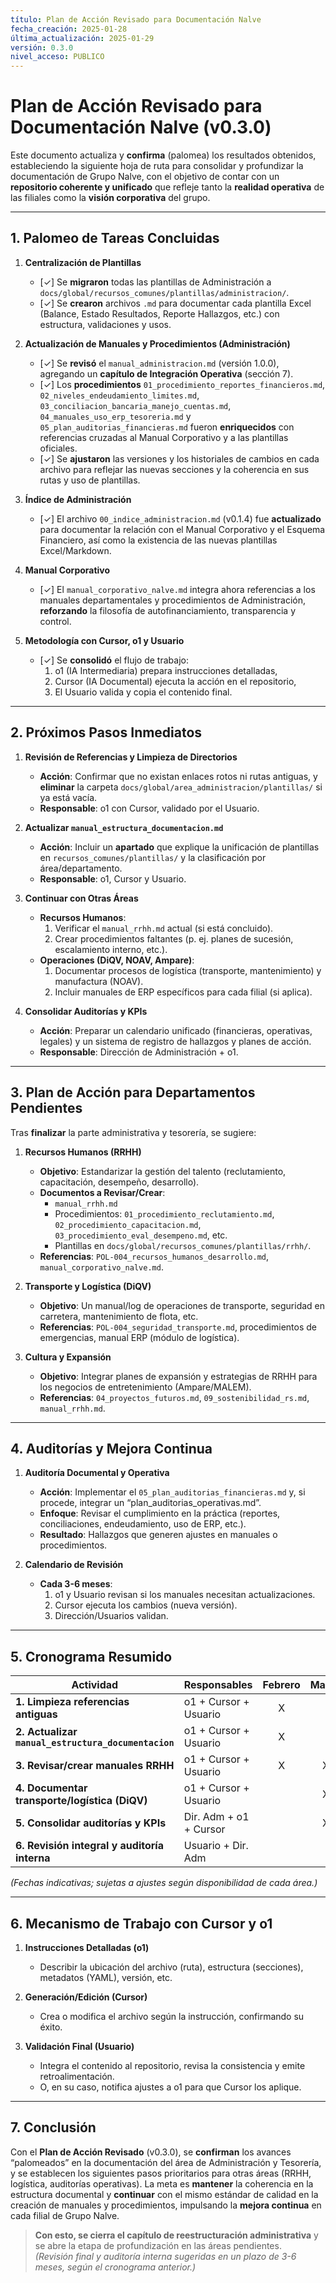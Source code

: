 ```yaml
---
título: Plan de Acción Revisado para Documentación Nalve
fecha_creación: 2025-01-28
última_actualización: 2025-01-29
versión: 0.3.0
nivel_acceso: PUBLICO
---
```

# **Plan de Acción Revisado para Documentación Nalve (v0.3.0)**

Este documento actualiza y **confirma** (palomea) los resultados obtenidos, estableciendo la siguiente hoja de ruta para consolidar y profundizar la documentación de Grupo Nalve, con el objetivo de contar con un **repositorio coherente y unificado** que refleje tanto la **realidad operativa** de las filiales como la **visión corporativa** del grupo.

---

## 1. Palomeo de Tareas Concluidas

1. **Centralización de Plantillas**  
   - \[✓\] Se **migraron** todas las plantillas de Administración a `docs/global/recursos_comunes/plantillas/administracion/`.  
   - \[✓\] Se **crearon** archivos `.md` para documentar cada plantilla Excel (Balance, Estado Resultados, Reporte Hallazgos, etc.) con estructura, validaciones y usos.

2. **Actualización de Manuales y Procedimientos (Administración)**  
   - \[✓\] Se **revisó** el `manual_administracion.md` (versión 1.0.0), agregando un **capítulo de Integración Operativa** (sección 7).  
   - \[✓\] Los **procedimientos** `01_procedimiento_reportes_financieros.md`, `02_niveles_endeudamiento_limites.md`, `03_conciliacion_bancaria_manejo_cuentas.md`, `04_manuales_uso_erp_tesoreria.md` y `05_plan_auditorias_financieras.md` fueron **enriquecidos** con referencias cruzadas al Manual Corporativo y a las plantillas oficiales.  
   - \[✓\] Se **ajustaron** las versiones y los historiales de cambios en cada archivo para reflejar las nuevas secciones y la coherencia en sus rutas y uso de plantillas.

3. **Índice de Administración**  
   - \[✓\] El archivo `00_indice_administracion.md` (v0.1.4) fue **actualizado** para documentar la relación con el Manual Corporativo y el Esquema Financiero, así como la existencia de las nuevas plantillas Excel/Markdown.

4. **Manual Corporativo**  
   - \[✓\] El `manual_corporativo_nalve.md` integra ahora referencias a los manuales departamentales y procedimientos de Administración, **reforzando** la filosofía de autofinanciamiento, transparencia y control.

5. **Metodología con Cursor, o1 y Usuario**  
   - \[✓\] Se **consolidó** el flujo de trabajo: 
     1. o1 (IA Intermediaria) prepara instrucciones detalladas,
     2. Cursor (IA Documental) ejecuta la acción en el repositorio,
     3. El Usuario valida y copia el contenido final.

---

## 2. Próximos Pasos Inmediatos

1. **Revisión de Referencias y Limpieza de Directorios**  
   - **Acción**: Confirmar que no existan enlaces rotos ni rutas antiguas, y **eliminar** la carpeta `docs/global/area_administracion/plantillas/` si ya está vacía.  
   - **Responsable**: o1 con Cursor, validado por el Usuario.

2. **Actualizar `manual_estructura_documentacion.md`**  
   - **Acción**: Incluir un **apartado** que explique la unificación de plantillas en `recursos_comunes/plantillas/` y la clasificación por área/departamento.  
   - **Responsable**: o1, Cursor y Usuario.

3. **Continuar con Otras Áreas**  
   - **Recursos Humanos**:  
     1. Verificar el `manual_rrhh.md` actual (si está concluido).  
     2. Crear procedimientos faltantes (p. ej. planes de sucesión, escalamiento interno, etc.).  
   - **Operaciones (DiQV, NOAV, Ampare)**:  
     1. Documentar procesos de logística (transporte, mantenimiento) y manufactura (NOAV).  
     2. Incluir manuales de ERP específicos para cada filial (si aplica).

4. **Consolidar Auditorías y KPIs**  
   - **Acción**: Preparar un calendario unificado (financieras, operativas, legales) y un sistema de registro de hallazgos y planes de acción.  
   - **Responsable**: Dirección de Administración + o1.

---

## 3. Plan de Acción para Departamentos Pendientes

Tras **finalizar** la parte administrativa y tesorería, se sugiere:

1. **Recursos Humanos (RRHH)**  
   - **Objetivo**: Estandarizar la gestión del talento (reclutamiento, capacitación, desempeño, desarrollo).  
   - **Documentos a Revisar/Crear**:  
     - `manual_rrhh.md`  
     - Procedimientos: `01_procedimiento_reclutamiento.md`, `02_procedimiento_capacitacion.md`, `03_procedimiento_eval_desempeno.md`, etc.  
     - Plantillas en `docs/global/recursos_comunes/plantillas/rrhh/`.  
   - **Referencias**: `POL-004_recursos_humanos_desarrollo.md`, `manual_corporativo_nalve.md`.

2. **Transporte y Logística (DiQV)**  
   - **Objetivo**: Un manual/log de operaciones de transporte, seguridad en carretera, mantenimiento de flota, etc.  
   - **Referencias**: `POL-004_seguridad_transporte.md`, procedimientos de emergencias, manual ERP (módulo de logística).

3. **Cultura y Expansión**  
   - **Objetivo**: Integrar planes de expansión y estrategias de RRHH para los negocios de entretenimiento (Ampare/MALEM).  
   - **Referencias**: `04_proyectos_futuros.md`, `09_sostenibilidad_rs.md`, `manual_rrhh.md`.

---

## 4. Auditorías y Mejora Continua

1. **Auditoría Documental y Operativa**  
   - **Acción**: Implementar el `05_plan_auditorias_financieras.md` y, si procede, integrar un “plan_auditorias_operativas.md”.  
   - **Enfoque**: Revisar el cumplimiento en la práctica (reportes, conciliaciones, endeudamiento, uso de ERP, etc.).  
   - **Resultado**: Hallazgos que generen ajustes en manuales o procedimientos.

2. **Calendario de Revisión**  
   - **Cada 3-6 meses**:  
     1. o1 y Usuario revisan si los manuales necesitan actualizaciones.  
     2. Cursor ejecuta los cambios (nueva versión).  
     3. Dirección/Usuarios validan.

---

## 5. Cronograma Resumido

| Actividad                                         | Responsables           | Febrero | Marzo | Abril |
|---------------------------------------------------|------------------------|:-------:|:-----:|:-----:|
| **1. Limpieza referencias antiguas**              | o1 + Cursor + Usuario  |   X     |       |       |
| **2. Actualizar `manual_estructura_documentacion`** | o1 + Cursor + Usuario  |   X     |       |       |
| **3. Revisar/crear manuales RRHH**                | o1 + Cursor + Usuario  |   X     |   X   |       |
| **4. Documentar transporte/logística (DiQV)**      | o1 + Cursor + Usuario  |       |   X   |   X   |
| **5. Consolidar auditorías y KPIs**               | Dir. Adm + o1 + Cursor |       |   X   |   X   |
| **6. Revisión integral y auditoría interna**       | Usuario + Dir. Adm     |       |       |   X   |

*(Fechas indicativas; sujetas a ajustes según disponibilidad de cada área.)*

---

## 6. Mecanismo de Trabajo con Cursor y o1

1. **Instrucciones Detalladas (o1)**  
   - Describir la ubicación del archivo (ruta), estructura (secciones), metadatos (YAML), versión, etc.

2. **Generación/Edición (Cursor)**  
   - Crea o modifica el archivo según la instrucción, confirmando su éxito.

3. **Validación Final (Usuario)**  
   - Integra el contenido al repositorio, revisa la consistencia y emite retroalimentación.  
   - O, en su caso, notifica ajustes a o1 para que Cursor los aplique.

---

## 7. Conclusión

Con el **Plan de Acción Revisado** (v0.3.0), se **confirman** los avances “palomeados” en la documentación del área de Administración y Tesorería, y se establecen los siguientes pasos prioritarios para otras áreas (RRHH, logística, auditorías operativas). La meta es **mantener** la coherencia en la estructura documental y **continuar** con el mismo estándar de calidad en la creación de manuales y procedimientos, impulsando la **mejora continua** en cada filial de Grupo Nalve.

> **Con esto, se cierra el capítulo de reestructuración administrativa** y se abre la etapa de profundización en las áreas pendientes.  
> *(Revisión final y auditoría interna sugeridas en un plazo de 3-6 meses, según el cronograma anterior.)*